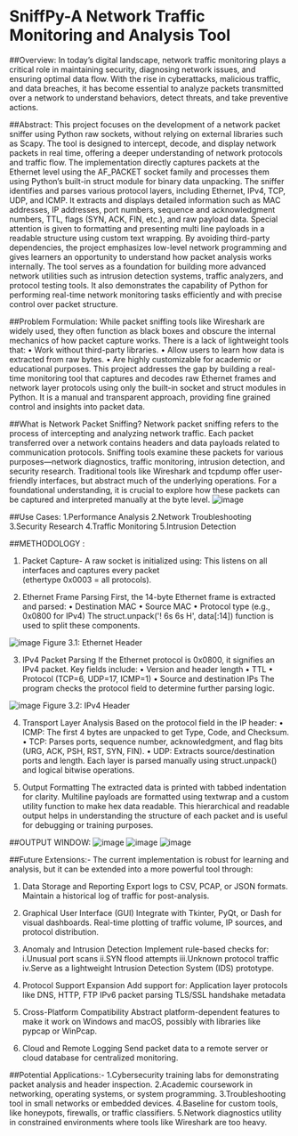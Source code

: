 # SniffPy-A Network Traffic Monitoring and Analysis Tool  

##Overview:
In today’s digital landscape, network traffic monitoring plays a critical role in 
maintaining security, diagnosing network issues, and ensuring optimal data flow. With 
the rise in cyberattacks, malicious traffic, and data breaches, it has become essential to 
analyze packets transmitted over a network to understand behaviors, detect threats, and 
take preventive actions. 

##Abstract:
This project focuses on the development of a network packet sniffer using Python raw 
sockets, without relying on external libraries such as Scapy. The tool is designed to intercept, 
decode, and display network packets in real time, offering a deeper understanding of network 
protocols and traffic flow. The implementation directly captures packets at the Ethernet level 
using the AF_PACKET socket family and processes them using Python’s built-in struct 
module for binary data unpacking. 
The sniffer identifies and parses various protocol layers, including Ethernet, IPv4, TCP, 
UDP, and ICMP. It extracts and displays detailed information such as MAC addresses, IP 
addresses, port numbers, sequence and acknowledgment numbers, TTL, flags (SYN, ACK, 
FIN, etc.), and raw payload data. Special attention is given to formatting and presenting multi
line payloads in a readable structure using custom text wrapping. 
By avoiding third-party dependencies, the project emphasizes low-level network 
programming and gives learners an opportunity to understand how packet analysis works 
internally. The tool serves as a foundation for building more advanced network utilities such 
as intrusion detection systems, traffic analyzers, and protocol testing tools. It also 
demonstrates the capability of Python for performing real-time network monitoring tasks 
efficiently and with precise control over packet structure.

##Problem Formulation:
While packet sniffing tools like Wireshark are widely used, they often function as black 
boxes and obscure the internal mechanics of how packet capture works. There is a lack 
of lightweight tools that: 
• Work without third-party libraries. 
• Allow users to learn how data is extracted from raw bytes. 
• Are highly customizable for academic or educational purposes. 
This project addresses the gap by building a real-time monitoring tool that captures and 
decodes raw Ethernet frames and network layer protocols using only the built-in socket 
and struct modules in Python. It is a manual and transparent approach, providing fine
grained control and insights into packet data. 

 ##What is Network Packet Sniffing?
Network packet sniffing refers to the process of intercepting and analyzing network 
traffic. Each packet transferred over a network contains headers and data payloads 
related to communication protocols. Sniffing tools examine these packets for various 
purposes—network diagnostics, traffic monitoring, intrusion detection, and security 
research. 
Traditional tools like Wireshark and tcpdump offer user-friendly interfaces, but abstract 
much of the underlying operations. For a foundational understanding, it is crucial to 
explore how these packets can be captured and interpreted manually at the byte level.
![image](https://github.com/user-attachments/assets/ba229e1c-06ba-4a01-b7d1-e2a6cdd152d2)

##Use Cases:
1.Performance Analysis
2.Network Troubleshooting
3.Security Research
4.Traffic Monitoring
5.Intrusion Detection

##METHODOLOGY :
1. Packet Capture- 
A raw socket is initialized using: 
This listens on all interfaces and captures every packet  
(ethertype 0x0003 = all protocols).

2. Ethernet Frame Parsing 
First, the 14-byte Ethernet frame is extracted and parsed: 
• Destination MAC 
• Source MAC 
• Protocol type (e.g., 0x0800 for IPv4) 
The struct.unpack('! 6s 6s H', data[:14]) function is used to 
split these components.

![image](https://github.com/user-attachments/assets/960ab7eb-b1d8-45e9-83ec-13952f9573c8)
Figure 3.1: Ethernet Header 

3. IPv4 Packet Parsing 
If the Ethernet protocol is 0x0800, it signifies an IPv4 packet. Key fields include: 
• Version and header length 
• TTL 
• Protocol (TCP=6, UDP=17, ICMP=1) 
• Source and destination IPs 
The program checks the protocol field to determine further parsing logic.

![image](https://github.com/user-attachments/assets/7244834d-18d0-4048-9bfe-e9b998434e8f) 
Figure 3.2: IPv4 Header 

4. Transport Layer Analysis 
Based on the protocol field in the IP header: 
• ICMP: The first 4 bytes are unpacked to get Type, Code, and Checksum. 
• TCP: Parses ports, sequence number, acknowledgment, and flag bits (URG, 
ACK, PSH, RST, SYN, FIN). 
• UDP: Extracts source/destination ports and length. 
Each layer is parsed manually using struct.unpack() and logical bitwise operations. 
 
5. Output Formatting 
The extracted data is printed with tabbed indentation for clarity. Multiline payloads are 
formatted using textwrap and a custom utility function to make hex data readable. 
This hierarchical and readable output helps in understanding the structure of each 
packet and is useful for debugging or training purposes.

##OUTPUT WINDOW:
![image](https://github.com/user-attachments/assets/ae14022a-fed5-4e5f-95ab-caf8b7e42624)
![image](https://github.com/user-attachments/assets/98ec2111-dcf7-488f-891e-dde098703817)
![image](https://github.com/user-attachments/assets/458003f3-e28d-4321-aa95-4e22ee43ea65)

##Future Extensions:-
The current implementation is robust for learning and analysis, but it can be extended into a more powerful tool through:
1. Data Storage and Reporting
Export logs to CSV, PCAP, or JSON formats.
Maintain a historical log of traffic for post-analysis.

2. Graphical User Interface (GUI)
Integrate with Tkinter, PyQt, or Dash for visual dashboards.
Real-time plotting of traffic volume, IP sources, and protocol distribution.

3. Anomaly and Intrusion Detection
Implement rule-based checks for:
i.Unusual port scans
ii.SYN flood attempts
iii.Unknown protocol traffic
iv.Serve as a lightweight Intrusion Detection System (IDS) prototype.

4. Protocol Support Expansion
Add support for:
Application layer protocols like DNS, HTTP, FTP
IPv6 packet parsing
TLS/SSL handshake metadata

5. Cross-Platform Compatibility
Abstract platform-dependent features to make it work on Windows and macOS, possibly with libraries like pypcap or WinPcap.

7. Cloud and Remote Logging
Send packet data to a remote server or cloud database for centralized monitoring.

##Potential Applications:-
1.Cybersecurity training labs for demonstrating packet analysis and header inspection.
2.Academic coursework in networking, operating systems, or system programming.
3.Troubleshooting tool in small networks or embedded devices.
4.Baseline for custom tools, like honeypots, firewalls, or traffic classifiers.
5.Network diagnostics utility in constrained environments where tools like Wireshark are too heavy.




